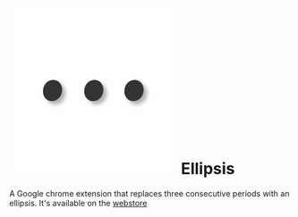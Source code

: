 ![Ellipsis logo](/img/icon.png)
Ellipsis
==============
A Google chrome extension that replaces three consecutive periods with an ellipsis.
It's available on the [webstore](https://chrome.google.com/webstore/detail/ellipsis/pgjlnpabcfhabjjhlmnicgfgbfkmcone)
